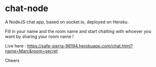 # chat-node
A NodeJS chat app, based on socket.io, deployed on Heroku.

Fill in your name and the room name and start chatting with whoever you want by sharing your room name ! 

Live here : https://safe-sierra-98194.herokuapp.com/chat.html?name=Marc&room=secret

Cheers
